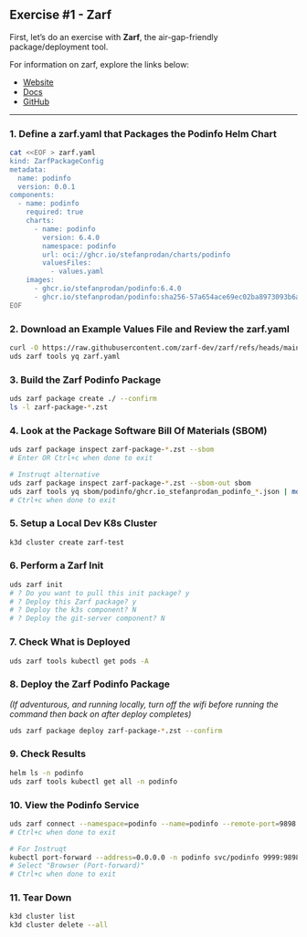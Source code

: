 ## Exercise #1 - Zarf

First, let’s do an exercise with **Zarf**, the air-gap-friendly package/deployment tool.

For information on zarf, explore the links below:
- [Website](https://zarf.dev/)
- [Docs](https://docs.zarf.dev/)
- [GitHub](https://github.com/zarf-dev/zarf)

---

### 1. Define a zarf.yaml that Packages the Podinfo Helm Chart
```bash
cat <<EOF > zarf.yaml
kind: ZarfPackageConfig
metadata:
  name: podinfo
  version: 0.0.1
components:
  - name: podinfo
    required: true
    charts:
      - name: podinfo
        version: 6.4.0
        namespace: podinfo
        url: oci://ghcr.io/stefanprodan/charts/podinfo
        valuesFiles:
          - values.yaml
    images:
      - ghcr.io/stefanprodan/podinfo:6.4.0
      - ghcr.io/stefanprodan/podinfo:sha256-57a654ace69ec02ba8973093b6a786faa15640575fbf0dbb603db55aca2ccec8.sig
EOF
```

### 2. Download an Example Values File and Review the zarf.yaml
```bash
curl -O https://raw.githubusercontent.com/zarf-dev/zarf/refs/heads/main/examples/helm-charts/values.yaml
uds zarf tools yq zarf.yaml
```

### 3. Build the Zarf Podinfo Package
```bash
uds zarf package create ./ --confirm
ls -l zarf-package-*.zst
```

### 4. Look at the Package Software Bill Of Materials (SBOM)
```bash
uds zarf package inspect zarf-package-*.zst --sbom
# Enter OR Ctrl+c when done to exit

# Instruqt alternative
uds zarf package inspect zarf-package-*.zst --sbom-out sbom
uds zarf tools yq sbom/podinfo/ghcr.io_stefanprodan_podinfo_*.json | more
# Ctrl+c when done to exit
```

### 5. Setup a Local Dev K8s Cluster
```bash
k3d cluster create zarf-test
```

### 6. Perform a Zarf Init
```bash
uds zarf init
# ? Do you want to pull this init package? y
# ? Deploy this Zarf package? y
# ? Deploy the k3s component? N
# ? Deploy the git-server component? N
```

### 7. Check What is Deployed
```bash
uds zarf tools kubectl get pods -A
```

### 8. Deploy the Zarf Podinfo Package
*(If adventurous, and running locally, turn off the wifi before running the command then back on after deploy completes)*
```bash
uds zarf package deploy zarf-package-*.zst --confirm
```

### 9. Check Results
```bash
helm ls -n podinfo
uds zarf tools kubectl get all -n podinfo
```

### 10. View the Podinfo Service
```bash
uds zarf connect --namespace=podinfo --name=podinfo --remote-port=9898 --local-port=9999
# Ctrl+c when done to exit

# For Instruqt
kubectl port-forward --address=0.0.0.0 -n podinfo svc/podinfo 9999:9898
# Select "Browser (Port-forward)"
# Ctrl+c when done to exit
```

### 11. Tear Down
```bash
k3d cluster list
k3d cluster delete --all

